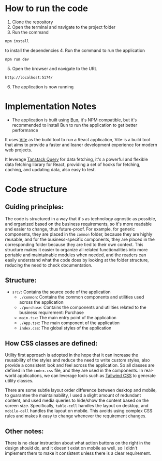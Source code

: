 # How to run the code
1. Clone the repository
2. Open the terminal and navigate to the project folder
3. Run the command
```bash
npm install
```
to install the dependencies
4. Run the command to run the application
```bash
npm run dev
```
5. Open the browser and navigate to the URL
```bash
http://localhost:5174/
```
6. The application is now running

# Implementation Notes
- The application is built using [Bun](https://bun.sh/), it's NPM compatible, but it's recommended to install Bun to run the application to get better performance

It uses [Vite](https://v2.vitejs.dev/) as the build tool to run a React application, Vite is a build tool that aims to provide a faster and leaner development experience for modern web projects.

It leverage [Tanstack Query](https://tanstack.com/query/latest) for data fetching, it's a powerful and flexible data fetching library for React, providing a set of hooks for fetching, caching, and updating data, also easy to test.

# Code structure
## Guiding principles:
The code is structured in a way that it's as technology agnostic as possible, and organized based on the business requirements, so it's more readable and easier to change, thus future-proof. For example, for generic components, they are placed in the `common` folder, because they are highly reusable, and for the business-specific components, they are placed in the corresponding folder because they are tied to their own context. This structure makes it easier to organize all related functionalities into more portable and maintainable modules when needed, and the readers can easily understand what the code does by looking at the folder structure, reducing the need to check documentation.

## Structure:
- `src/`: Contains the source code of the application 
    - `./common`: Contains the common components and utilities used across the application
    - `./purchase`: Contains the components and utilities related to the business requirement: Purchase
    - `main.tsx`: The main entry point of the application
    - `./App.tsx`: The main component of the application
    - `index.css`: The global styles of the application


## How CSS classes are defined:
Utility first approach is adopted in the hope that it can increase the reusability of the styles and reduce the need to write custom styles, also provide a consistent look and feel across the application. So all classes are defined in the `index.css` file, and they are used in the components. In real-world applications, we can leverage tools such as [Tailwind CSS](https://tailwindcss.com/) to generate utility classes.

There are some subtle layout order difference between desktop and mobile, to guarantee the maintainability, I used a slight amount of redundant content, and used media queries to hide/show the content based on the screen size. Specifically, `table-cell` handles the layout on desktop, and `mobile-cell` handles the layout on mobile. This avoids using complex CSS rules and makes it easy to change whenever the requirement changes.


## Other notes:
There is no clear instruction about what action buttons on the right in the design should do, and it doesn't exist on mobile as well, so I didn't implement them to make it consistent unless there is a clear requirement.
